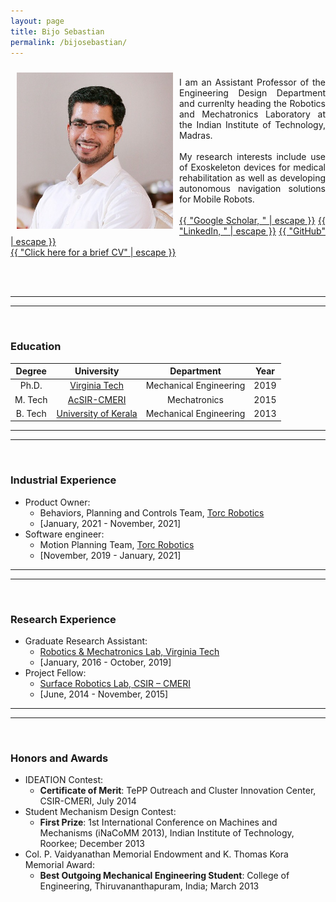 ```yaml
---
layout: page
title: Bijo Sebastian
permalink: /bijosebastian/
---
```

<img align="left" style="padding: 10px" src="/images/bijo.jpg" alt="Picture not available" width="250" height="250">

<p style="text-align: justify"> 
<br/>
I am an Assistant Professor of the Engineering Design Department  and currenlty heading the Robotics and Mechatronics Laboratory at the Indian Institute of Technology, Madras.
<br/>
<br/>
My research interests include use of Exoskeleton devices for medical rehabilitation as well as developing autonomous navigation solutions for Mobile Robots.
<br/>
<br/>
    <a href="https://scholar.google.com/citations?user=Z1nNEkcAAAAJ&hl=en"> {{ "Google Scholar, " | escape }}</a>
    <a href="https://www.linkedin.com/in/bijo-sebastian-389153147/"> {{ "LinkedIn, " | escape }}</a>
    <a href="https://github.com/BijoSebastian"> {{ "GitHub" | escape }}</a>
<br/>   
    <a href="/bijo_academic_CV.pdf"> {{ "Click here for a brief CV" | escape }}</a>
</p>
<br/>
<br/>
<hr />
<hr />
<br/>

### Education

| Degree | University | Department | Year |
|:---:|:---:|:---:|:---:|
| Ph.D. | [Virginia Tech](http://www.me.vt.edu/) | Mechanical Engineering | 2019
| M. Tech | [AcSIR-CMERI](http://acsir.res.in/) | Mechatronics | 2015
| B. Tech | [University of Kerala](http://www.keralauniversity.ac.in/)| Mechanical Engineering | 2013

<hr />
<hr />
<br/>

### Industrial Experience

- Product Owner:
    - Behaviors, Planning and Controls Team, [Torc Robotics](https://torc.ai/)
    - [January, 2021 - November, 2021] 
- Software engineer:
    - Motion Planning Team, [Torc Robotics](https://torc.ai/) 
    - [November, 2019 - January, 2021]

<hr />
<hr />
<br/>

### Research Experience

- Graduate Research Assistant:
    -  [Robotics & Mechatronics Lab, Virginia Tech](http://rmlab.org/)
    -  [January, 2016 - October, 2019]  
- Project Fellow:
    - [Surface Robotics Lab, CSIR – CMERI](https://www.cmeri.res.in/)
    - [June, 2014 - November, 2015]


<hr />
<hr />
<br/>

### Honors and Awards

- IDEATION Contest:
    - __Certificate of Merit__: TePP Outreach and Cluster Innovation Center, CSIR-CMERI, July 2014
- Student Mechanism Design Contest:
    - __First Prize__: 1st International Conference on Machines and Mechanisms (iNaCoMM 2013), Indian Institute of Technology, Roorkee; December 2013
- Col. P. Vaidyanathan Memorial Endowment and K. Thomas Kora Memorial Award:
    - __Best Outgoing Mechanical Engineering Student__: College of Engineering, Thiruvananthapuram, India; March 2013
